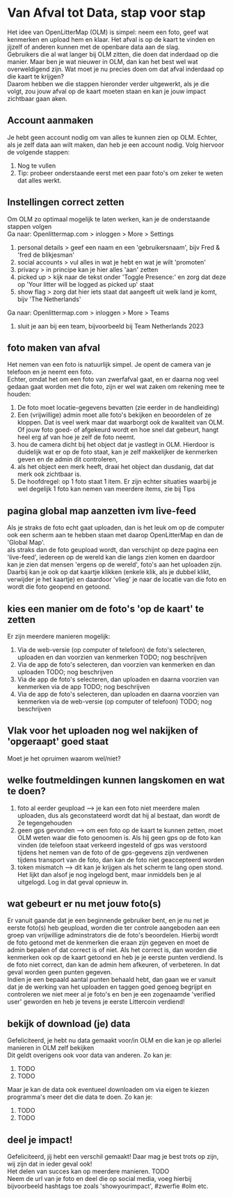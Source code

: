 # Van Afval tot Data, stap voor stap

Het idee van OpenLitterMap (OLM) is simpel: neem een foto, geef wat kenmerken en upload hem en klaar. Het afval is op de kaart te vinden en jijzelf of anderen kunnen met de openbare data aan de slag.<br />
Gebruikers die al wat langer bij OLM zitten, die doen dat inderdaad op die manier. Maar ben je wat nieuwer in OLM, dan kan het best wel wat overweldigend zijn. Wat moet je nu precies doen om dat afval inderdaad op die kaart te krijgen?<br />
Daarom hebben we die stappen hieronder verder uitgewerkt, als je die volgt, zou jouw afval op de kaart moeten staan en kan je jouw impact zichtbaar gaan aken.<br />

## Account aanmaken
Je hebt geen account nodig om van alles te kunnen zien op OLM. Echter, als je zelf data aan wilt maken, dan heb je een account nodig. Volg hiervoor de volgende stappen:
1. Nog te vullen
2. Tip: probeer onderstaande eerst met een paar foto's om zeker te weten dat alles werkt.

## Instellingen correct zetten
Om OLM zo optimaal mogelijk te laten werken, kan je de onderstaande stappen volgen<br />
Ga naar: Openlittermap.com > inloggen > More > Settings
1. personal details > geef een naam en een 'gebruikersnaam', bijv Fred & 'fred de blikjesman'
2. social accounts > vul alles in wat je hebt en wat je wilt 'promoten'
3. privacy > in principe kan je hier alles 'aan' zetten
4. picked up > kijk naar de tekst onder 'Toggle Presence:' en zorg dat deze op 'Your litter will be logged as picked up' staat
5. show flag > zorg dat hier iets staat dat aangeeft uit welk land je komt, bijv 'The Netherlands'

Ga naar: Openlittermap.com > inloggen > More > Teams
1. sluit je aan bij een team, bijvoorbeeld bij Team Netherlands 2023

## foto maken van afval
Het nemen van een foto is natuurlijk simpel. Je opent de camera van je telefoon en je neemt een foto.<br />
Echter, omdat het om een foto van zwerfafval gaat, en er daarna nog veel gedaan gaat worden met die foto, zijn er wel wat zaken om rekening mee te houden:
1. De foto moet locatie-gegevens bevatten (zie eerder in de handleiding)
2. Een (vrijwillige) admin moet alle foto's bekijken en beoordelen of ze kloppen. Dat is veel werk maar dat waarborgt ook de kwaliteit van OLM. Of jouw foto goed- of afgekeurd wordt en hoe snel dat gebeurt, hangt heel erg af van hoe je zelf de foto neemt.
3. hou de camera dicht bij het object dat je vastlegt in OLM. Hierdoor is duidelijk wat er op de foto staat, kan je zelf makkelijker de kenmerken geven en de admin dit controleren,
4. als het object een merk heeft, draai het object dan dusdanig, dat dat merk ook zichtbaar is.
5. De hoofdregel: op 1 foto staat 1 item. Er zijn echter situaties waarbij je wel degelijk 1 foto kan nemen van meerdere items, zie bij Tips

## pagina global map aanzetten ivm live-feed
Als je straks de foto echt gaat uploaden, dan is het leuk om op de computer ook een scherm aan te hebben staan met daarop OpenLitterMap en dan de 'Global Map'.<br />
als straks dan de foto geupload wordt, dan verschijnt op deze pagina een 'live-feed', iedereen op de wereld kan die langs zien komen en daardoor kan je zien dat mensen 'ergens op de wereld', foto's aan het uploaden zijn. Daarbij kan je ook op dat kaartje klikken (enkele klik, als je dubbel klikt, verwijder je het kaartje) en daardoor 'vlieg' je naar de locatie van die foto en wordt die foto geopend en getoond.

## kies een manier om de foto's 'op de kaart' te zetten
Er zijn meerdere manieren mogelijk:
1. Via de web-versie (op computer of telefoon) de foto's selecteren, uploaden en dan voorzien van kenmerken TODO; nog beschrijven
3. Via de app de foto's selecteren, dan voorzien van kenmerken en dan uploaden TODO; nog beschrijven
4. Via de app de foto's selecteren, dan uploaden en daarna voorzien van kenmerken via de app TODO; nog beschrijven
5. Via de app de foto's selecteren, dan uploaden en daarna voorzien van kenmerken via de web-versie (op computer of telefoon) TODO; nog beschrijven

## Vlak voor het uploaden nog wel nakijken of 'opgeraapt' goed staat
Moet je het opruimen waarom wel/niet?

## welke foutmeldingen kunnen langskomen en wat te doen?
1. foto al eerder geupload --> je kan een foto niet meerdere malen uploaden, dus als geconstateerd wordt dat hij al bestaat, dan wordt de 2e tegengehouden
2. geen gps gevonden --> om een foto op de kaart te kunnen zetten, moet OLM weten waar die foto genoomen is. Als hij geen gps op de foto kan vinden (de telefoon staat verkeerd ingesteld of gps was verstoord tijdens het nemen van de foto of de gps-gegevens zijn verdwenen tijdens transport van de foto, dan kan de foto niet geaccepteerd worden
3. token mismatch --> dit kan je krijgen als het scherm te lang open stond. Het lijkt dan alsof je nog ingelogd bent, maar inmiddels ben je al uitgelogd. Log in dat geval opnieuw in.

## wat gebeurt er nu met jouw foto(s)
Er vanuit gaande dat je een beginnende gebruiker bent, en je nu net je eerste foto(s) heb geupload, worden die ter controle aangeboden aan een groep van vrijwillige adminstrators die de foto's beoordelen. Hierbij wordt de foto getoond met de kenmerken die eraan zijn gegeven en moet de admin bepalen of dat correct is of niet. Als het correct is, dan worden die kenmerken ook op de kaart getoond en heb je je eerste punten verdiend. Is de foto niet correct, dan kan de admin hem afkeuren, of verbeteren. In dat geval worden geen punten gegeven.<br />
Indien je een bepaald aantal punten behaald hebt, dan gaan we er vanuit dat je de werking van het uploaden en taggen goed genoeg begrijpt en controleren we niet meer al je foto's en ben je een zogenaamde 'verified user' geworden en heb je tevens je eerste Littercoin verdiend!


## bekijk of download (je) data
Gefeliciteerd, je hebt nu data gemaakt voor/in OLM en die kan je op allerlei manieren in OLM zelf bekijken<br />
Dit geldt overigens ook voor data van anderen. Zo kan je:
1. TODO
2. TODO

Maar je kan de data ook eventueel downloaden om via eigen te kiezen programma's meer det die data te doen. Zo kan je:
1. TODO
2. TODO

## deel je impact!
Gefeliciteerd, jij hebt een verschil gemaakt! Daar mag je best trots op zijn, wij zijn dat in ieder geval ook!<br />
Het delen van succes kan op meerdere manieren. TODO <br />
Neem de url van je foto en deel die op social media, voeg hierbij bijvoorbeeld hashtags toe zoals 'showyourimpact', #zwerfie #olm etc.
